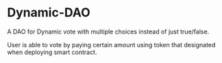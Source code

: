 # Dynamic-DAO

A DAO for Dynamic vote with multiple choices instead of just true/false. 

User is able to vote by paying certain amount using token that designated when deploying smart contract.

